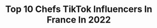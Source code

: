---
title: Top 10 Chefs TikTok Influencers In France In 2022
description: >-
  Find top chefs TikTok influencers in France in 2022. Most popular hashtags: #food #chef #chocolat #pourtoi.
platform: TikTok
hits: 23
text_top: Identify the most popular TikTok profiles on inBeat.
text_bottom: Our platform has 23 TikTok influencers like this in France for you to pitch.
profiles:
  - username: "laufox_"
    fullname: >-
      Laufox 🦊
    bio: >-
      💜 Chef mafia mauve 💜 ✨He/Him ✨ ⬇️ Playlists de mes OC ⬇️
    location: "France"
    followers: 5639
    engagement: 2403
    commentsToLikes: 0.075032
    id: ck9nnoc84q41o0j78ak1xlwum
    verified: false
    hashtags: "#hitoshinsou, #billieeilish, #mha, #mafiableue"
  - username: "sakihasemi"
    fullname: >-
      SAKI
    bio: >-
      🩸Chef Mafia rouge🩸 #demiremafia DUOS / FANARTS → OK ! ME CONTACTER PAR MAIL ↓
    location: "France"
    followers: 97000
    engagement: 3035
    commentsToLikes: 0.020277
    id: ckbrc1l27q1kz0j239idlsqe6
    verified: false
    hashtags: "#xianliao, #dabi, #mha, #oc"
  - username: "korbeninfo"
    fullname: >-
      Korben
    bio: >-
      Chef de l’Internet 👨🏻‍💻👨‍🏫 #blogger Merci pour les 21K ❤️ et abonnez-vous
    location: "France"
    followers: 21400
    engagement: 357
    commentsToLikes: 0.102470
    id: ckamtlgbuv9se0i785qotu5p1
    verified: true
    hashtags: "#nintendo, #halloween, #actorstudio, #voiture"
  - username: "petitoppossum"
    fullname: >-
      UnPetitEscargotSansCoquille
    bio: >-
      🌼Castiel🌼 🌼17y🌼 🌼Neutrois (il/iel/ael) 🤍💚🖤🌼 🌼Chef Mafia Blanche🌼
    location: "France"
    followers: 29400
    engagement: 1268
    commentsToLikes: 0.023980
    id: cka0g4mk12odf0i78msp88c5v
    verified: false
    hashtags: "#shotocosplay, #shokofam, #transgender, #shoto"
  - username: "croustillantsmiley"
    fullname: >-
      Aymeric
    bio: >-
      #patisserie#chocolat#chef#food#cake#cakedising#🇨🇵🎂🍪🥞🍰🍩🍯🥐🥖🍷🇨🇵
    location: "France"
    followers: 4994
    engagement: 1309
    commentsToLikes: 0.012644
    id: ckav1tuyo7xoa0j239js86vjx
    verified: false
    hashtags: "#patisserie, #croustillantsmiley, #fadikurdi, #glacage"
  - username: "juanarbelaezchef"
    fullname: >-
      Juan Arbelaez
    bio: >-
      Chef 👨‍🍳 Recipes, adventures, fun and a lot of smile🏄🚴🏽‍♂️🏊⛷
    location: "France"
    followers: 92800
    engagement: 658
    commentsToLikes: 0.006290
    id: ck9c7woqhsdqb0j78e1x7fgst
    verified: true
    hashtags: "#fy, #miam, #fyp, #food"
  - username: "julienmeunierpastrychef"
    fullname: >-
      Julien Meunier
    bio: >-
      Chef pâtissier 👨‍🍳🍋🌰🍫🇫🇷 Instagram: @Julienmeunierpastrychef
    location: "France"
    followers: 7775
    engagement: 501
    commentsToLikes: 0.010894
    id: ckbqpj1t0ad7v0j23qj9tmcyt
    verified: false
    hashtags: "#pastryart, #chocolat, #patisseriefrancaise, #pastrychef"
  - username: "chocolatseve"
    fullname: >-
      Arthur Sève & Richard Sève
    bio: >-
      Maître Pâtissier Chocolatier 👨🏻‍🍳 Académicien du Chocolat 🇫🇷 #chocolatseve
    location: "France"
    followers: 244600
    engagement: 856
    commentsToLikes: 0.015954
    id: ckamm4lgpyz710i78eircbw9f
    verified: true
    hashtags: "#chocolatier, #chocolatseve, #pastryart, #cooking"
  - username: "morgankimraux"
    fullname: >-
      Morgan-Kim Raux
    bio: >-
      Directeur Passionné❤️ IG @morgankimraux🥂 Restaurant Hanoï CàPhê Opéra Paris
    location: "France"
    followers: 23800
    engagement: 681
    commentsToLikes: 0.045060
    id: ck9riaferiy6o0j787qbbxc21
    verified: false
    hashtags: "#restaurant, #yummy, #manger, #recettesimple"
  - username: "pereetfishrestaurant"
    fullname: >-
      Père & Fish
    bio: >-
      Street Food de Poisson Frais 🐟 On cuisine 🔪On partage 🤤 & Tu kiffes 💙
    location: "France"
    followers: 8658
    engagement: 679
    commentsToLikes: 0.016286
    id: cka0vlc04z1lo0i78seahyynz
    verified: false
    hashtags: "#foryou, #foodcomedy, #whatitslike, #tiktokfood"
---